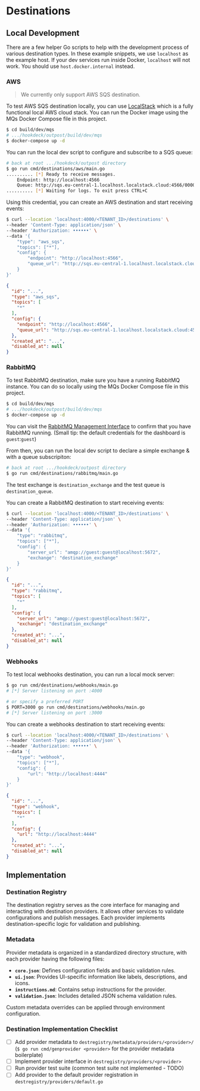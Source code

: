# Destinations

## Local Development

There are a few helper Go scripts to help with the development process of various destination types. In these example snippets, we use `localhost` as the example host. If your dev services run inside Docker, `localhost` will not work. You should use `host.docker.internal` instead.

### AWS

> We currently only support AWS SQS destination.

To test AWS SQS destination locally, you can use [LocalStack](https://github.com/localstack/localstack) which is a fully functional local AWS cloud stack. You can run the Docker image using the MQs Docker Compose file in this project.

```sh
$ cd build/dev/mqs
# .../hookdeck/outpost/build/dev/mqs
$ docker-compose up -d
```

You can run the local dev script to configure and subscribe to a SQS queue:

```sh
# back at root .../hookdeck/outpost directory
$ go run cmd/destinations/aws/main.go
.......... [*] Ready to receive messages.
	Endpoint: http://localhost:4566
	Queue: http://sqs.eu-central-1.localhost.localstack.cloud:4566/000000000000/destination_sqs_queue
.......... [*] Waiting for logs. To exit press CTRL+C
```

Using this credential, you can create an AWS destination and start receiving events:

```sh
$ curl --location 'localhost:4000/<TENANT_ID>/destinations' \
--header 'Content-Type: application/json' \
--header 'Authorization: ••••••' \
--data '{
    "type": "aws_sqs",
    "topics": ["*"],
    "config": {
        "endpoint": "http://localhost:4566",
        "queue_url": "http://sqs.eu-central-1.localhost.localstack.cloud:4566/000000000000/destination_sqs_queue"
    }
}'
```

```json
{
  "id": "...",
  "type": "aws_sqs",
  "topics": [
    "*"
  ],
  "config": {
    "endpoint": "http://localhost:4566",
    "queue_url": "http://sqs.eu-central-1.localhost.localstack.cloud:4566/000000000000/destination_sqs_queue"
  },
  "created_at": "...",
  "disabled_at": null
}

```

### RabbitMQ

To test RabbitMQ destination, make sure you have a running RabbitMQ instance. You can do so locally using the MQs Docker Compose file in this project.

```sh
$ cd build/dev/mqs
# .../hookdeck/outpost/build/dev/mqs
$ docker-compose up -d
```

You can visit the [RabbitMQ Management Interface](http://localhost:15672) to confirm that you have RabbitMQ running. (Small tip: the default credentials for the dashboard is `guest`:`guest`)

From then, you can run the local dev script to declare a simple exchange & with a queue subscripiton:

```sh
# back at root .../hookdeck/outpost directory
$ go run cmd/destinations/rabbitmq/main.go
```

The test exchange is `destination_exchange` and the test queue is `destination_queue`.

You can create a RabbitMQ destination to start receiving events:

```sh
$ curl --location 'localhost:4000/<TENANT_ID>/destinations' \
--header 'Content-Type: application/json' \
--header 'Authorization: ••••••' \
--data '{
    "type": "rabbitmq",
    "topics": ["*"],
    "config": {
        "server_url": "amqp://guest:guest@localhost:5672",
        "exchange": "destination_exchange"
    }
}'
```

```json
{
  "id": "...",
  "type": "rabbitmq",
  "topics": [
    "*"
  ],
  "config": {
    "server_url": "amqp://guest:guest@localhost:5672",
    "exchange": "destination_exchange"
  },
  "created_at": "...",
  "disabled_at": null
}
```

### Webhooks

To test local webhooks destination, you can run a local mock server:

```sh
$ go run cmd/destinations/webhooks/main.go
# [*] Server listening on port :4000

# or specify a preferred PORT
$ PORT=3000 go run cmd/destinations/webhooks/main.go
# [*] Server listening on port :3000
```

You can create a webhooks destination to start receiving events:

```sh
$ curl --location 'localhost:4000/<TENANT_ID>/destinations' \
--header 'Content-Type: application/json' \
--header 'Authorization: ••••••' \
--data '{
    "type": "webhook",
    "topics": ["*"],
    "config": {
        "url": "http://localhost:4444"
    }
}'
```

```json
{
  "id": "...",
  "type": "webhook",
  "topics": [
    "*"
  ],
  "config": {
    "url": "http://localhost:4444"
  },
  "created_at": "...",
  "disabled_at": null
}
```

## Implementation

### Destination Registry

The destination registry serves as the core interface for managing and interacting with destination providers. It allows other services to validate configurations and publish messages. Each provider implements destination-specific logic for validation and publishing.

### Metadata

Provider metadata is organized in a standardized directory structure, with each provider having the following files:

- **`core.json`**: Defines configuration fields and basic validation rules.
- **`ui.json`**: Provides UI-specific information like labels, descriptions, and icons.
- **`instructions.md`**: Contains setup instructions for the provider.
- **`validation.json`**: Includes detailed JSON schema validation rules.

Custom metadata overrides can be applied through environment configuration.

### Destination Implementation Checklist

- [ ] Add provider metadata to `destregistry/metadata/providers/<provider>/` (`$ go run cmd/genprovider <provider>` for the provider metadata boilerplate)
- [ ] Implement provider interface in `destregistry/providers/<provider>`
- [ ] Run provider test suite (common test suite not implemented - TODO)
- [ ] Add provider to the default provider registration in `destregistry/providers/default.go`
